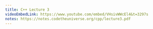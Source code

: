 ```yaml
---
title: C++ Lecture 3
videoEmbedLink: https://www.youtube.com/embed/VHsivWWcEl4&t=3297s
notes: https://notes.codetheuniverse.org/cpp/lecture3.pdf
---
```

